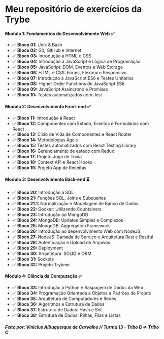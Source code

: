 # Meu repositório de exercícios da Trybe

#### Modulo 1: Fundamentos do Desenvolvimento Web ✅

- ✅ **Bloco 01:** Unix & Bash
- ✅ **Bloco 02:** Git, GitHub e Internet
- ✅ **Bloco 03:** Introdução à HTML e CSS
- ✅ **Bloco 04:** Introdução à JavaScript e Lógica de Programação
- ✅ **Bloco 05:** JavaScript: DOM, Eventos e Web Storage
- ✅ **Bloco 06:** HTML e CSS: Forms, Flexbox e Responsivo
- ✅ **Bloco 07:** Introdução à JavaScript ES6 e Testes Unitários
- ✅ **Bloco 08:** Higher Order Functions do JavaScript ES6
- ✅ **Bloco 09:** JavaScript Assíncrono e Promises
- ✅ **Bloco 10:** Testes automatizados com Jest

#### Modulo 2: Desenvolvimento Front-end ✅

- ✅ **Bloco 11:** Introdução à React
- ✅ **Bloco 12:** Componentes com Estado, Eventos e Formulários com React
- ✅ **Bloco 13:** Ciclo de Vida de Componentes e React Router
- ✅ **Bloco 14:** Metodologias Ágeis
- ✅ **Bloco 15:** Testes automatizados com React Testing Library
- ✅ **Bloco 16:** Gerenciamento de estado com Redux
- ✅ **Bloco 17:** Projeto Jogo de Trivia
- ✅ **Bloco 18:** Context API e React Hooks
- ✅ **Bloco 19:** Projeto App de Receitas


#### Modulo 3: Desenvolvimento Back-end ⌛

- ✅ **Bloco 20:** Introdução à SQL
- ✅ **Bloco 21:** Funções SQL, Joins e Subqueries
- ✅ **Bloco 21.1:** Normalização e Modelagem de Banco de Dados
- ✅ **Bloco 22:** Docker: Utilizando Countainers
- ✅ **Bloco 23:** Introdução ao MongoDB
- ✅ **Bloco 24:** MongoDB: Updates Simples e Complexos
- ✅ **Bloco 25:** MongoDB: Aggregation Framework
- ✅ **Bloco 26:** Introdução ao desenvolvimento Web com NodeJS
- ✅ **Bloco 27:** NodeJS: Camada de Serviço e Arquitetura Rest e Restful
- ✅ **Bloco 28:** Autenticação e Upload de Arquivos
- ✅ **Bloco 29:** Deployment
- ✅ **Bloco 30:** Arquitetura: SOLID e ORM
- ✅ **Bloco 31:** Sockets
- ✅ **Bloco 32:** Projeto Trybeer

#### Modulo 4: Ciência da Computação ✅

- ✅ **Bloco 33:** Introdução à Python e Raspagem de Dados da Web
- ✅ **Bloco 34:** Programação Orientada a Objetos e Padrões de Projeto
- ✅ **Bloco 35:** Arquitetura de Computadores e Redes
- ✅ **Bloco 36:** Algoritmos e Estrutura de Dados
- ✅ **Bloco 37:** Estrutura de Dados: Hash e Set
- ✅ **Bloco 38:** Estrutura de Dados: Pilhas, Filas e Listas


##### Feito por: Vinicius Albuquerque de Carvalho // Turma 13 - Tribo B => Tribo C

